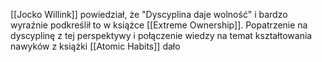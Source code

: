 [[Jocko Willink]] powiedział, że "Dyscyplina daje wolność" i bardzo wyraźnie podkreślił to w książce [[Extreme Ownership]]. Popatrzenie na dyscyplinę z tej perspektywy i połączenie wiedzy na temat kształtowania nawyków z książki [[Atomic Habits]] dało